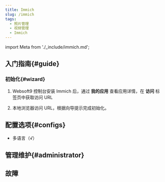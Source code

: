 ```yaml
---
title: Immich
slug: /immich
tags:
  - 照片管理
  - 视频管理
  - Immich
---
```


import Meta from './_include/immich.md';

<Meta name="meta" />

## 入门指南{#guide}

### 初始化{#wizard}

1. Websoft9 控制台安装 Immich 后，通过 **我的应用** 查看应用详情，在 **访问** 标签页中获取访问 URL 

2. 本地浏览器访问 URL，根据向导提示完成初始化。

## 配置选项{#configs}

- 多语言（√）

## 管理维护{#administrator}

## 故障